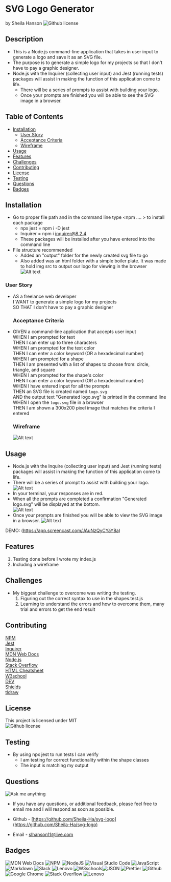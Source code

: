 # SVG Logo Generator <!-- omit from toc -->
by Sheila Hanson ![Github license](https://img.shields.io/badge/license-MIT-blue.svg)

## Description <!-- omit from toc -->
- This is a Node.js command-line application that takes in user input to generate a logo and save it as an SVG file.  
- The purpose is to generate a simple logo for my projects so that I don't have to pay a graphic designer.  
- Node.js with the Inquirer (collecting user input) and Jest (running tests) packages will assist in making the function of this application come to life.  
  - There will be a series of prompts to assist with building your logo.  
  - Once your prompts are finished you will be able to see the SVG image in a browser.

## Table of Contents <!-- omit from toc -->
  
- [Installation](#installation)
  - [User Story](#user-story)
  - [Acceptance Criteria](#acceptance-criteria)
  - [Wireframe](#wireframe)
- [Usage](#usage)
- [Features](#features)
- [Challenges](#challenges)
- [Contributing](#contributing)
- [License](#license)
- [Testing](#testing)
- [Questions](#questions)
- [Badges](#badges)
    

## Installation
  - Go to proper file path and in the command line type <npm …. > to install each package  
    - npx jest = npm i -D jest  
    - Inquirer = npm i inquirer@8.2.4  
    * These packages will be installed after you have entered <node index.js> into the command line  
  - File structure recommended  
    * Added an "output" folder for the newly created svg file to go  
    * Also added was an html folder with a simple boiler plate. It was made to hold img src to output our logo for viewing in the browser
    ![Alt text](lib/img/structure.png)
  
  ### User Story
* AS a freelance web developer  
I WANT to generate a simple logo for my projects  
SO THAT I don't have to pay a graphic designer  

    
  
  ### Acceptance Criteria
* GIVEN a command-line application that accepts user input  
WHEN I am prompted for text  
THEN I can enter up to three characters  
WHEN I am prompted for the text color  
THEN I can enter a color keyword (OR a hexadecimal number)  
WHEN I am prompted for a shape  
THEN I am presented with a list of shapes to choose from: circle, triangle, and square  
WHEN I am prompted for the shape's color  
THEN I can enter a color keyword (OR a hexadecimal number)  
WHEN I have entered input for all the prompts  
THEN an SVG file is created named `logo.svg`  
AND the output text "Generated logo.svg" is printed in the command line  
WHEN I open the `logo.svg` file in a browser  
THEN I am shown a 300x200 pixel image that matches the criteria I entered  


    
  
  ### Wireframe
  ![Alt text](<lib/img/svg-logo wireframe.png>)
      
## Usage 
  - Node.js with the Inquire (collecting user input) and Jest (running tests) packages will assist in making the function of this application come to life.  
  - There will be a series of prompt to assist with building your logo.  
  ![Alt text](<lib/img/1st prompt.png>)
  - In your terminal, your responses are in red.  
  - When all the prompts are completed a confirmation "Generated logo.svg" will be displayed at the bottom.  
  ![Alt text](<lib/img/2nd end resultpng.png>)
  - Once your prompts are finished you will be able to   view the SVG image in a browser.
  ![Alt text](<lib/img/generated img.png>)
   

  DEMO: (https://app.screencast.com/JAuNzQyCYaY8a)

## Features
1. Testing done before I wrote my index.js    
2. Including a wireframe

## Challenges
- My biggest challenge to overcome was writing the testing.  
  1. Figuring out the correct syntax to use in the shapes.test.js  
  2. Learning to understand the errors and how to overcome them, many trial and errors to get the end result   

## Contributing
[NPM](https://www.npmjs.com/package/inquirer/v/8.2.4?activeTab=readme#installation)  
[Jest](https://jestjs.io/)  
[Inquirer](https://www.npmjs.com/package/inquirer/v/8.2.4)  
[MDN Web Docs](https://developer.mozilla.org/en-US/docs/Web)  
[Node.js](https://nodejs.org/docs/latest/api/)  
[Stack Overflow](https://stackoverflow.com/?newreg=67d94556b887449fa2885dadf54a5439)  
[HTML Cheatsheet](https://htmlcheatsheet.com/js/)  
[W3school](https://www.w3schools.com/)  
[DEV](https://dev.to/envoy_/150-badges-for-github-pnk#contact)  
[Shields](https://shields.io/)  
[tldraw](https://www.tldraw.com/)  

## License 
This project is licensed under MIT  
![Github license](https://img.shields.io/badge/license-MIT-blue.svg)


## Testing   
- By using npx jest to run tests I can verify
  * I am testing for correct functionality within the shape classes  
  * The input is matching my output

    

## Questions
![Ask me anything](https://img.shields.io/badge/Ask%20me-anything-1abc9c.svg)  
* If you have any questions, or additional feedback, please feel free to email me and I will respond as soon as possible.
    
* Github -
[https://github.com/Sheila-Ha/svg-logo](https://github.com/Sheila-Ha/svg-logo)

* Email -
slhanson11@live.com

## Badges
![MDN Web Docs](https://img.shields.io/badge/MDN_Web_Docs-black?style=for-the-badge&logo=mdnwebdocs&logoColor=white)  ![NPM](https://img.shields.io/badge/NPM-%23CB3837.svg?style=for-the-badge&logo=npm&logoColor=white)
![NodeJS](https://img.shields.io/badge/node.js-6DA55F?style=for-the-badge&logo=node.js&logoColor=white)  ![Visual Studio Code](https://img.shields.io/badge/Visual%20Studio%20Code-0078d7.svg?style=for-the-badge&logo=visual-studio-code&logoColor=white)
![JavaScript](https://img.shields.io/badge/javascript-%23323330.svg?style=for-the-badge&logo=javascript&logoColor=%23F7DF1E)  ![Markdown](https://img.shields.io/badge/markdown-%23000000.svg?style=for-the-badge&logo=markdown&logoColor=white)
![Slack](https://img.shields.io/badge/Slack-4A154B?style=for-the-badge&logo=slack&logoColor=white)  ![Lenovo](https://img.shields.io/badge/lenovo-E2231A?style=for-the-badge&logo=lenovo&logoColor=white)
![W3schools](https://img.shields.io/badge/W3Schools-04AA6D?style=for-the-badge&logo=W3Schools&logoColor=white)![JSON](https://img.shields.io/badge/json-5E5C5C?style=for-the-badge&logo=json&logoColor=red)  ![Prettier](https://img.shields.io/badge/prettier-1A2C34?style=for-the-badge&logo=prettier&logoColor=F7BA3E)
![Github](https://img.shields.io/badge/GitHub-100000?style=for-the-badge&logo=github&logoColor=white)  ![Google Chrome](https://img.shields.io/badge/Google_chrome-4285F4?style=for-the-badge&logo=Google-chrome&logoColor=white)
![Stack Overflow](https://img.shields.io/badge/Stack_Overflow-FE7A16?style=for-the-badge&logo=stack-overflow&logoColor=white)  ![Lenovo](https://img.shields.io/badge/lenovo%20laptop-E2231A?style=for-the-badge&logo=lenovo&logoColor=white)  

